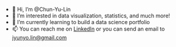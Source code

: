 - 👋 Hi, I’m @Chun-Yu-Lin
- 👀 I’m interested in data visualization, statistics, and much more!
- 🌱 I’m currently learning to build a data science portfolio
- 📫 You can reach me on [LinkedIn](https://www.linkedin.com/in/chun-yu-lin/) or you can send an email to jyunyo.lin@gmail.com

<!---
Chun-Yu-Lin/Chun-Yu-Lin is a ✨ special ✨ repository because its `README.md` (this file) appears on your GitHub profile.
You can click the Preview link to take a look at your changes.
--->
